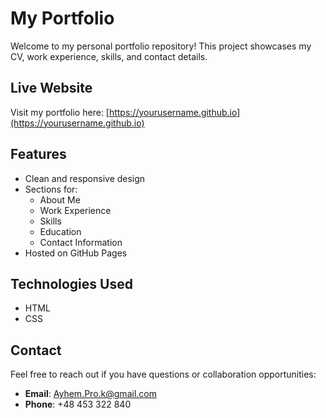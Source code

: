 # My Portfolio

Welcome to my personal portfolio repository! This project showcases my CV, work experience, skills, and contact details.

## Live Website

Visit my portfolio here: [https://yourusername.github.io](https://yourusername.github.io)

## Features

- Clean and responsive design
- Sections for:
  - About Me
  - Work Experience
  - Skills
  - Education
  - Contact Information
- Hosted on GitHub Pages

## Technologies Used

- HTML
- CSS

## Contact

Feel free to reach out if you have questions or collaboration opportunities:
- **Email**: [Ayhem.Pro.k@gmail.com](mailto:Ayhem.Pro.k@gmail.com)
- **Phone**: +48 453 322 840
